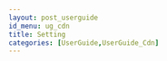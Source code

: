 ```yaml
---
layout: post_userguide
id_menu: ug_cdn
title: Setting
categories: [UserGuide,UserGuide_Cdn]
---
```

